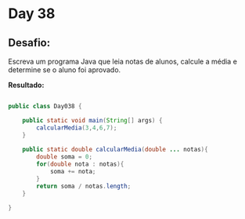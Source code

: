 # Day 38

## Desafio:

Escreva um programa Java que leia notas de alunos, calcule a média e determine se o aluno foi aprovado.

**Resultado:**

```java

public class Day038 {

    public static void main(String[] args) {
        calcularMedia(3,4,6,7);
    }
    
    public static double calcularMedia(double ... notas){
        double soma = 0;
        for(double nota : notas){
            soma += nota;
        }
        return soma / notas.length;
    }

}
